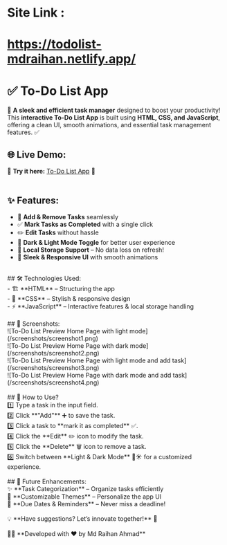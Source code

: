 # Site Link :
# https://todolist-mdraihan.netlify.app/<br>
# ✅ To-Do List App <br>

🚀 **A sleek and efficient task manager** designed to boost your productivity! This **interactive To-Do List App** is built using **HTML, CSS, and JavaScript**, offering a clean UI, smooth animations, and essential task management features. ✅<br>

## 🌐 Live Demo:<br>
🎯 **Try it here:** [To-Do List App](https://todolist-mdraihan.netlify.app/) 🚀<br>
<br>
## ✨ Features:<br>
- 📝 **Add & Remove Tasks** seamlessly<br>
- ✅ **Mark Tasks as Completed** with a single click<br>
- ✏️ **Edit Tasks** without hassle<br>
- 🌙 **Dark & Light Mode Toggle** for better user experience<br>
- 💾 **Local Storage Support** – No data loss on refresh!<br>
- 🎨 **Sleek & Responsive UI** with smooth animations<br>
<br>
## 🛠️ Technologies Used:<br>
- 🏗 **HTML** – Structuring the app<br>
- 🎨 **CSS** – Stylish & responsive design<br>
- ⚡ **JavaScript** – Interactive features & local storage handling<br>
<br>
## 📸 Screenshots:<br>
![To-Do List Preview Home Page with light mode](/screenshots/screenshot1.png)<br>
![To-Do List Preview Home Page with dark mode](/screenshots/screenshot2.png)<br>
![To-Do List Preview Home Page with light mode and add task](/screenshots/screenshot3.png)<br>
![To-Do List Preview Home Page with dark mode and add task](/screenshots/screenshot4.png)<br>
<br>
## 🚀 How to Use?<br>
1️⃣ Type a task in the input field.  <br>
2️⃣ Click **"Add"** ➕ to save the task. <br> 
3️⃣ Click a task to **mark it as completed** ✅.<br>  
4️⃣ Click the **Edit** ✏️ icon to modify the task. <br> 
5️⃣ Click the **Delete** 🗑️ icon to remove a task. <br> 
6️⃣ Switch between **Light & Dark Mode** 🌙☀️ for a customized experience.<br>  
<br>
## 🔮 Future Enhancements:<br>
✨ **Task Categorization** – Organize tasks efficiently <br> 
🎨 **Customizable Themes** – Personalize the app UI  <br>
📅 **Due Dates & Reminders** – Never miss a deadline! <br> 
<br>
💡 **Have suggestions? Let’s innovate together!** 🚀<br>
<br>
👨‍💻 **Developed with ❤️ by Md Raihan Ahmad**<br>

